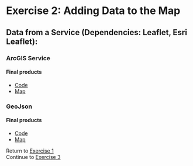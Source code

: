 # Exercise 2: Adding Data to the Map  

## Data from a Service (Dependencies: Leaflet, Esri Leaflet):  

### ArcGIS Service  

#### Final products  
* [Code](../../tree/gh-pages/Exercise2_Adding-Data/2-1_Esri-Service/Final)  
* [Map](http://geospatialem.github.io/getting-started-with-leaflet/Exercise2_Adding-Data/2-1_Esri-Service/Final/index.html)  

### GeoJson  

#### Final products
* [Code](../../tree/gh-pages/Exercise2_Adding-Data/2-2_GeoJSON/Final)  
* [Map](http://geospatialem.github.io/getting-started-with-leaflet/Exercise2_Adding-Data/Final/2-2_GeoJSON/Final/index.html)  

Return to [Exercise 1](Exercise_1.md)  
Continue to [Exercise 3](Exercise_3.md)  

